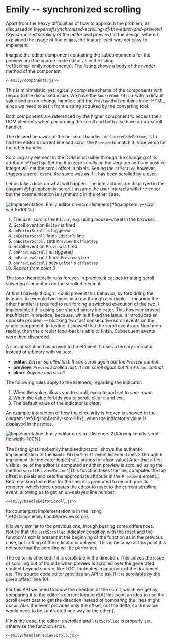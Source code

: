 # Emily -- synchronized scrolling

Apart from the heavy difficulties of how to approach the problem, as discussed in _\hyperref[synchronized-scrolling-of-the-editor-and-preview]{Synchronized scrolling of the editor and preview}_ in the design, where I explained the usage of line ninjas, the feature itself was not easy to implement.

Imagine the editor component containing the subcomponents for the preview and the source-code editor as in the listing \ref{lst:impl:emily:copmonents}. The listing shows a body of the render method of the component.

```{language=jsx caption="Implementation: Emily -- components" label="lst:impl:emily:copmonents"}
<<emily/components.js>>
```

This is minimalistic, yet logically complete schema of the components with regard to the discussed issue.
We have the `SourceCodeEditor` with a default value and an on-change handler; and the `Preview` that contains inner HTML, since we need to set it from a string acquired by the converting tool.

Both components are referenced by the higher component to access their DOM elements when performing the scroll and both also have an on-scroll handler.

The desired behavior of the on-scroll handler for `SourceCodeEditor`, is to find the editor's current line and scroll the `Preview` to match it. Vice versa for the other handler.

Scrolling any element in the DOM is possible through the changing of its attribute `offsetTop`.
Setting it to zero scrolls on the very top and any positive integer will set the scroll offset in pixels.
Setting the `offsetTop` however, triggers a scroll event, the same was as if it has been scrolled by a user.

Let us take a look on what will happen.
The interactions are displayed in the diagram @fig:impl:emily-scroll.
I assume the user interacts with the editor but the communication is symmetric in the other case.

![Implementation: Emily editor on-scroll listeners](./src/assets/diagram/emily-scroll){#fig:impl:emily-scroll width=100%}

1. The user scrolls the `Editor`, e.g. using mouse-wheel in the browser.
2. Scroll event on `Editor` is fired
3. `onEditorScroll` is triggered
4. `onEditorScroll` finds `Editor`'s line
5. `onEditorScroll` sets `Preview`'s `offsetTop`
6. Scroll event on `Preview` is fired
7. `onPreviewScroll` is triggered
8. `onPreviewScroll` finds `Preview`'s line
9. `onPreviewScroll` sets `Editor`'s `offsetTop`
10. _Repeat from point 3_

The loop theoretically runs forever.
In practice it causes irritating scroll shivering momentum on the scrolled element.

At first I naively though I could prevent this behavior, by forbidding the listeners to execute two times in a row through a variable -- meaning the other handler is required to run forcing a switched execution of the two.
I implemented this using one shared binary indicator.
This however proved insufficient in practice, because, while it fixed the issue, it introduced an opposite problem -- blocking two fast consecutive scroll events on the single component.
In testing it showed that the scroll events are fired more rapidly, than the circular loop-back is able to finish.
Subsequent events were then discarded.

A similar solution has proved to be efficient.
It uses a ternary indicator instead of a binary with values:

- **editor**: _`Editor` scrolled last. It can scroll again but the `Preview` cannot._
- **preview**: _`Preview` scrolled last. It can scroll again but the `Editor` cannot._
- **clear**: _Anyone can scroll._

The following rules apply to the listeners, regarding the indicator:

1. When the value allows you to scroll, execute and set to *your name*.
2. When the value forbids you to scroll, clear it and exit.
3. The default value of the indicator is _clear_.

An example interaction of how the circularity is broken is showed in the diagram \ref{fig:impl:emily-scroll-fix}, when the indicator's value is displayed in the notes.

![Implementation: Emily editor on-scroll listeners 2](./src/assets/diagram/emily-scroll-fix){#fig:impl:emily-scroll-fix width=100%}

The listing @lst:impl:emily:handleeditorscroll shows the authentic implementation of the `handleEditorScroll` event listener.
Lines 2 through 6 implement the indicator logic^[`null` stands for *clear* value]
After that a first visible line of the editor is computed and then preview is scrolled using the method `scrollPreviewToLine`^[This function takes the line, computes the top offset in pixels and sets the appropriate attribute in the `Preview` element.].
Before asking the editor for the line, it is prompted to reconfigure its renderer, which force updates the editor to react to the current scrolling event, allowing us to get an un-delayed line number.

```{language=jsx caption="Implementation: Emily -- editor scroll listener" label="lst:impl:emily:handleeditorscroll"}
<<emily/handleEditorScroll.js>>
```

Its counterpart implementation is in the listing \ref{lst:impl:emily:handlepreviewscroll}.

It is very similar to the previous one, though bearing some differences.
Notice that the `lastScrolled` indicator condition with the reset and the function's exit is present at the beginning of the function as in the previous case, but setting of the indicator is delayed.
This is because at this point it is not sure that the scrolling will be performed.

The editor is checked if it is scrollable in the direction.
This solves the issue of scrolling out of bounds when preview is scrolled over the generated content beyond source, like TOC, footnotes in appendix of the document etc.
The source code editor provides an API to ask if it is scrollable by the given offset (line 10).

For this API we need to know the direction of the scroll, which we get by comparing it to the editor's current location^[At this point an idea to use the scroll event data to get the direction instead of comparing the lines might occur. Alas the event provides only the offset, not the delta, so the value would need to be subtracted one way or the other.].

If it is the case, the editor is scrolled and `lastScrolled` is properly set, otherwise the function ends.

```{language=jsx caption="Implementation: Emily -- preview scroll listener" label="lst:impl:emily:handlepreviewscroll"}
<<emily/handlePreviewScroll.js>>
```